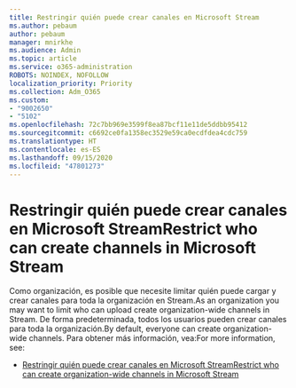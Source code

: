 ```yaml
---
title: Restringir quién puede crear canales en Microsoft Stream
ms.author: pebaum
author: pebaum
manager: mnirkhe
ms.audience: Admin
ms.topic: article
ms.service: o365-administration
ROBOTS: NOINDEX, NOFOLLOW
localization_priority: Priority
ms.collection: Adm_O365
ms.custom:
- "9002650"
- "5102"
ms.openlocfilehash: 72c7bb969e3599f8ea87bcf11e11de5ddbb95412
ms.sourcegitcommit: c6692ce0fa1358ec3529e59ca0ecdfdea4cdc759
ms.translationtype: HT
ms.contentlocale: es-ES
ms.lasthandoff: 09/15/2020
ms.locfileid: "47801273"
---
```

# <a name="restrict-who-can-create-channels-in-microsoft-stream"></a><span data-ttu-id="45499-102">Restringir quién puede crear canales en Microsoft Stream</span><span class="sxs-lookup"><span data-stu-id="45499-102">Restrict who can create channels in Microsoft Stream</span></span>

<span data-ttu-id="45499-103">Como organización, es posible que necesite limitar quién puede cargar y crear canales para toda la organización en Stream.</span><span class="sxs-lookup"><span data-stu-id="45499-103">As an organization you may want to limit who can upload create organization-wide channels in Stream.</span></span> <span data-ttu-id="45499-104">De forma predeterminada, todos los usuarios pueden crear canales para toda la organización.</span><span class="sxs-lookup"><span data-stu-id="45499-104">By default, everyone can create organization-wide channels.</span></span> <span data-ttu-id="45499-105">Para obtener más información, vea:</span><span class="sxs-lookup"><span data-stu-id="45499-105">For more information, see:</span></span>

- [<span data-ttu-id="45499-106">Restringir quién puede crear canales en Microsoft Stream</span><span class="sxs-lookup"><span data-stu-id="45499-106">Restrict who can create organization-wide channels in Microsoft Stream</span></span>](https://docs.microsoft.com/stream/restrict-companywide-channels)
